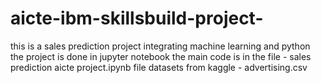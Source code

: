 # aicte-ibm-skillsbuild-project-
this is a sales prediction project integrating machine learning and python
the project is done in jupyter notebook
the main code is in the file - sales prediction aicte project.ipynb file
datasets from kaggle - advertising.csv
